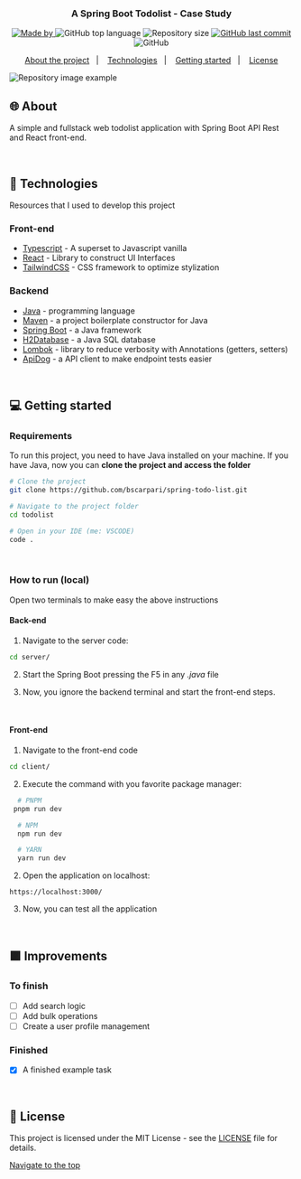 <div id="top"></div>

<h3 align="center">
  A Spring Boot Todolist - Case Study
</h3>

<p align="center">
  <a href="https://www.linkedin.com/in/bscarpari/">
    <img alt="Made by" src="https://img.shields.io/badge/-Bruno%20Scarpari-blue?style=flat-square&logo=Linkedin&logoColor=white&link=https://www.linkedin.com/in/bscarpari/">
  </a>

  <img alt="GitHub top language" src="https://img.shields.io/github/languages/top/bscarpari/spring-todo-list">
  
  <img alt="Repository size" src="https://img.shields.io/github/repo-size/bscarpari/spring-todo-list">
  
  <a href="https://github.com/bscarpari/spring-todo-list/commits/main">
    <img alt="GitHub last commit" src="https://img.shields.io/github/last-commit/bscarpari/spring-todo-list">
  </a>
  
  <img alt="GitHub" src="https://img.shields.io/github/license/bscarpari/spring-todo-list">
</p>

<p align="center">
  <a href="#-about">About the project</a>&nbsp;&nbsp;&nbsp;|&nbsp;&nbsp;&nbsp;
  <a href="#-technologies">Technologies</a>&nbsp;&nbsp;&nbsp;|&nbsp;&nbsp;&nbsp;
  <a href="#-getting-started">Getting started</a>&nbsp;&nbsp;&nbsp;|&nbsp;&nbsp;&nbsp;
  <a href="#-license">License</a>
</p>

<img alt="Repository image example" src="./repo-image.png">

<br/>

## 🌐 About
A simple and fullstack web todolist application with Spring Boot API Rest and React front-end.  

<br/>

## 🚀 Technologies

Resources that I used to develop this project

### Front-end

- [Typescript](https://www.typescriptlang.org/) - A superset to Javascript vanilla 
- [React](https://react.dev/) - Library to construct UI Interfaces
- [TailwindCSS](https://tailwindcss.com/) - CSS framework to optimize stylization 

### Backend

- [Java](https://docs.oracle.com/en/java/) - programming language
- [Maven](https://maven.apache.org/) - a project boilerplate constructor for Java
- [Spring Boot](https://spring.io/) - a Java framework 
- [H2Database](http://h2database.com/html/main.html) - a Java SQL database
- [Lombok](https://projectlombok.org/) - library to reduce verbosity with Annotations (getters, setters)
- [ApiDog](https://apidog.com/) - a API client to make endpoint tests easier

<br/>

## 💻 Getting started

### **Requirements**

To run this project, you need to have Java installed on your machine. If you have Java, now you can **clone the project and access the folder**

```bash
# Clone the project 
git clone https://github.com/bscarpari/spring-todo-list.git

# Navigate to the project folder
cd todolist

# Open in your IDE (me: VSCODE)
code .
```

<br/>

### **How to run (local)**

Open two terminals to make easy the above instructions 

#### **Back-end**

1. Navigate to the server code:

```bash
cd server/
```

2. Start the Spring Boot pressing the F5 in any *.java* file

3. Now, you ignore the backend terminal and start the front-end steps.

<br/>

#### **Front-end**

1. Navigate to the front-end code  

```bash
cd client/
```

2. Execute the command with you favorite package manager:

```bash
  # PNPM
 pnpm run dev

  # NPM
  npm run dev

  # YARN
  yarn run dev 
```

2. Open the application on localhost:

```
https://localhost:3000/
```

3. Now, you can test all the application

<br/>

## 🟪 Improvements

### **To finish**
- [ ] Add search logic
- [ ] Add bulk operations
- [ ] Create a user profile management 

### **Finished**
- [X] A finished example task 

<br/>

## 📝 License

This project is licensed under the MIT License - see the [LICENSE](LICENSE) file for details.

<!-- Navite to the top -->
<a href="#top">Navigate to the top</a>